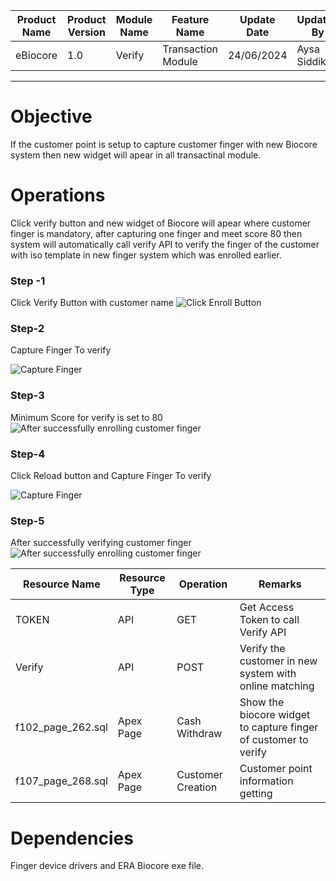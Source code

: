 
| Product Name | Product Version | Module Name | Feature Name | Update Date | Updated By
|---|---|---|---|---|---|
| eBiocore | 1.0 | Verify | Transaction Module | 24/06/2024 | Aysa Siddika

***

# Objective
If the customer point is setup to capture customer finger with new Biocore system then new widget will apear in all transactinal module.

# Operations
Click verify button and new widget of Biocore will apear where customer finger is mandatory, after capturing one finger and meet score 80 then system will automatically call verify API to verify the finger of the customer with iso template in new finger system which was enrolled earlier.

### Step -1
Click Verify Button with customer name
![Click Enroll Button](images/ChangeV1.png)
### Step-2
Capture Finger To verify

![Capture Finger](images/ChangeV2.png)
### Step-3
Minimum Score for verify is set to 80
![After successfully enrolling customer finger](images/ChangeV3.png)

### Step-4
Click Reload button and Capture Finger To verify

![Capture Finger](images/ChangeV2.png)
### Step-5
After successfully verifying customer finger
![After successfully enrolling customer finger](images/ChangeV4.png)


| Resource Name | Resource Type | Operation | Remarks | 
|---|---|---|---|
| TOKEN | API | GET | Get Access Token to call Verify API
| Verify | API | POST | Verify the customer in new system with online matching
| f102_page_262.sql | Apex Page | Cash Withdraw | Show the biocore widget to capture finger of customer to verify
|f107_page_268.sql|Apex Page | Customer Creation | Customer point information getting
# Dependencies
Finger device drivers and ERA Biocore exe file.
